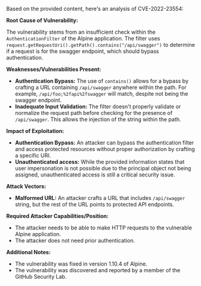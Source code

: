 Based on the provided content, here's an analysis of CVE-2022-23554:

**Root Cause of Vulnerability:**

The vulnerability stems from an insufficient check within the `AuthenticationFilter` of the Alpine application. The filter uses `request.getRequestUri().getPath().contains("/api/swagger")` to determine if a request is for the swagger endpoint, which should bypass authentication.

**Weaknesses/Vulnerabilities Present:**

*   **Authentication Bypass:** The use of `contains()` allows for a bypass by crafting a URL containing `/api/swagger` anywhere within the path. For example, `/api/foo;%2fapi%2fswagger` will match, despite not being the swagger endpoint.
*   **Inadequate Input Validation:** The filter doesn't properly validate or normalize the request path before checking for the presence of `/api/swagger`. This allows the injection of the string within the path.

**Impact of Exploitation:**

*   **Authentication Bypass:** An attacker can bypass the authentication filter and access protected resources without proper authorization by crafting a specific URI.
*   **Unauthenticated access:** While the provided information states that user impersonation is not possible due to the principal object not being assigned, unauthenticated access is still a critical security issue.

**Attack Vectors:**

*   **Malformed URL:** An attacker crafts a URL that includes `/api/swagger` string, but the rest of the URL points to protected API endpoints.

**Required Attacker Capabilities/Position:**

*   The attacker needs to be able to make HTTP requests to the vulnerable Alpine application.
*   The attacker does not need prior authentication.

**Additional Notes:**
* The vulnerability was fixed in version 1.10.4 of Alpine.
* The vulnerability was discovered and reported by a member of the GitHub Security Lab.